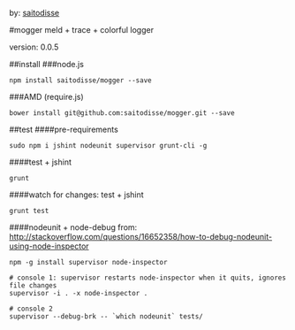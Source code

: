 by: [saitodisse](http://saitodisse.github.io/)

#mogger
meld + trace + colorful logger

version: 0.0.5

##install
###node.js
```
npm install saitodisse/mogger --save
```

###AMD (require.js)
```
bower install git@github.com:saitodisse/mogger.git --save
```

##test
####pre-requirements
```
sudo npm i jshint nodeunit supervisor grunt-cli -g
```

####test + jshint
```
grunt
```

####watch for changes: test + jshint
```
grunt test
```

####nodeunit + node-debug
from: http://stackoverflow.com/questions/16652358/how-to-debug-nodeunit-using-node-inspector
```shell
npm -g install supervisor node-inspector

# console 1: supervisor restarts node-inspector when it quits, ignores file changes
supervisor -i . -x node-inspector .

# console 2
supervisor --debug-brk -- `which nodeunit` tests/
```


